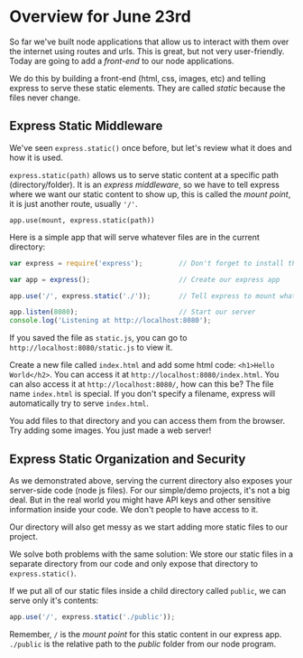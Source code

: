 Overview for June 23rd
======================

So far we've built node applications that allow us to interact with them over the internet using routes and urls.  This is great, but not very user-friendly.  Today are going to add a *front-end* to our node applications.

We do this by building a front-end (html, css, images, etc) and telling express to serve these static elements.  They are called *static* because the files never change.

Express Static Middleware
-------------------------
We've seen `express.static()` once before, but let's review what it does and how it is used.

`express.static(path)` allows us to serve static content at a specific path (directory/folder).  It is an *express middleware*, so we have to tell express where we want our static content to show up, this is called the *mount point*, it is just another route, usually `'/'`.

`app.use(mount, express.static(path))`

Here is a simple app that will serve whatever files are in the current directory:
```js
var express = require('express');         // Don't forget to install the express module

var app = express();                      // Create our express app

app.use('/', express.static('./'));       // Tell express to mount whatever files are in the current directory at /

app.listen(8080);                         // Start our server
console.log('Listening at http://localhost:8080');

```

If you saved the file as `static.js`, you can go to `http://localhost:8080/static.js` to view it.

Create a new file called `index.html` and add some html code: `<h1>Hello World</h2>`.  You can access it at `http://localhost:8080/index.html`.  You can also access it at `http://localhost:8080/`, how can this be?  The file name `index.html` is special.  If you don't specify a filename, express will automatically try to serve `index.html`.

You add files to that directory and you can access them from the browser. Try adding some images.  You just made a web server!

Express Static Organization and Security
----------------------------------------
As we demonstrated above, serving the current directory also exposes your server-side code (node js files). For our simple/demo projects, it's not a big deal.  But in the real world you might have API keys and other sensitive information inside your code.  We don't people to have access to it.

Our directory will also get messy as we start adding more static files to our project.

We solve both problems with the same solution: We store our static files in a separate directory from our code and only expose that directory to `express.static()`.

If we put all of our static files inside a child directory called `public`, we can serve only it's contents:
```js
app.use('/', express.static('./public'));
```

Remember, `/` is the *mount point* for this static content in our express app.  `./public` is the relative path to the *public* folder from our node program.
